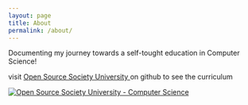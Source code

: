 ```yaml
---
layout: page
title: About
permalink: /about/
---
```


Documenting my journey towards a self-tought education in Computer Science!

visit <a href="https://github.com/ossu/computer-science">
Open Source Society University </a> on github to see the curriculum

<a href="https://github.com/ossu/computer-science">
<img alt="Open Source Society University - Computer Science" src="https://img.shields.io/badge/OSSU-computer--science-blue.svg"> </a>
